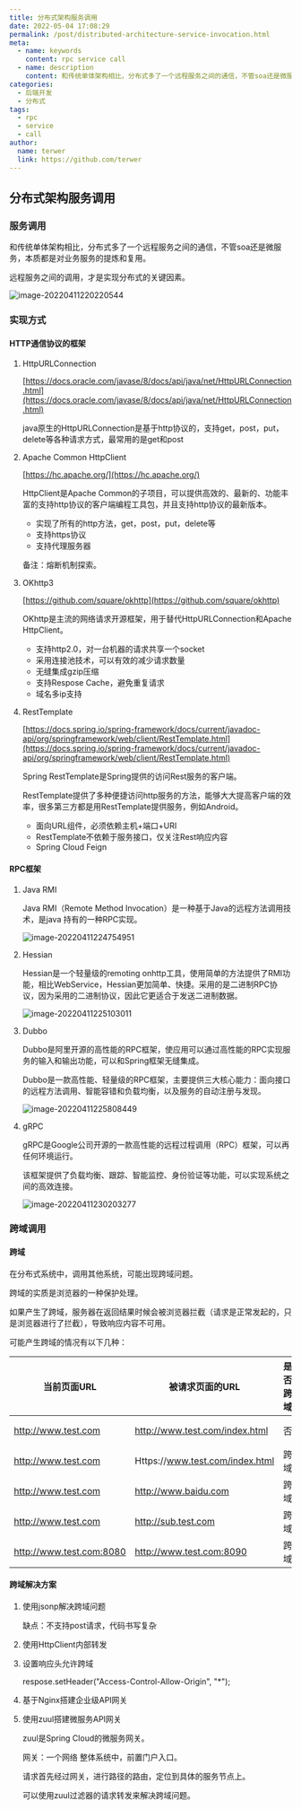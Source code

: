 ```yaml
---
title: 分布式架构服务调用
date: 2022-05-04 17:08:29
permalink: /post/distributed-architecture-service-invocation.html
meta:
  - name: keywords
    content: rpc service call
  - name: description
    content: 和传统单体架构相比，分布式多了一个远程服务之间的通信，不管soa还是微服务，本质都是对业务服务的提炼和复用。
categories:
  - 后端开发
  - 分布式
tags:
  - rpc
  - service
  - call 
author: 
  name: terwer
  link: https://github.com/terwer
---
```


## 分布式架构服务调用

### 服务调用

和传统单体架构相比，分布式多了一个远程服务之间的通信，不管soa还是微服务，本质都是对业务服务的提炼和复用。

远程服务之间的调用，才是实现分布式的关键因素。

![image-20220411220220544](https://img1.terwer.space/image-20220411220220544.png)

### 实现方式

#### HTTP通信协议的框架

1. HttpURLConnection

   [https://docs.oracle.com/javase/8/docs/api/java/net/HttpURLConnection.html](https://docs.oracle.com/javase/8/docs/api/java/net/HttpURLConnection.html)

   java原生的HttpURLConnection是基于http协议的，支持get，post，put，delete等各种请求方式，最常用的是get和post

2. Apache Common HttpClient

   [https://hc.apache.org/](https://hc.apache.org/)

   HttpClient是Apache Common的子项目，可以提供高效的、最新的、功能丰富的支持http协议的客户端编程工具包，并且支持http协议的最新版本。

   - 实现了所有的http方法，get，post，put，delete等
   - 支持https协议
   - 支持代理服务器

   备注：熔断机制探索。

3. OKhttp3

   [https://github.com/square/okhttp](https://github.com/square/okhttp)

   OKhttp是主流的网络请求开源框架，用于替代HttpURLConnection和Apache HttpClient。

   - 支持http2.0，对一台机器的请求共享一个socket
   - 采用连接池技术，可以有效的减少请求数量
   - 无缝集成gzip压缩
   - 支持Respose Cache，避免重复请求
   - 域名多ip支持

4. RestTemplate

   [https://docs.spring.io/spring-framework/docs/current/javadoc-api/org/springframework/web/client/RestTemplate.html](https://docs.spring.io/spring-framework/docs/current/javadoc-api/org/springframework/web/client/RestTemplate.html)

   Spring RestTemplate是Spring提供的访问Rest服务的客户端。

   RestTemplate提供了多种便捷访问http服务的方法，能够大大提高客户端的效率，很多第三方都是用RestTemplate提供服务，例如Android。

   - 面向URL组件，必须依赖主机+端口+URI
   - RestTemplate不依赖于服务接口，仅关注Rest响应内容
   - Spring Cloud Feign

#### RPC框架

1. Java RMI

   Java RMI（Remote Method  Invocation）是一种基于Java的远程方法调用技术，是java 持有的一种RPC实现。

   ![image-20220411224754951](https://img1.terwer.space/image-20220411224754951.png)

2. Hessian

   Hessian是一个轻量级的remoting onhttp工具，使用简单的方法提供了RMI功能，相比WebService，Hessian更加简单、快捷。采用的是二进制RPC协议，因为采用的二进制协议，因此它更适合于发送二进制数据。

   ![image-20220411225103011](https://img1.terwer.space/image-20220411225103011.png)

3. Dubbo

   Dubbo是阿里开源的高性能的RPC框架，使应用可以通过高性能的RPC实现服务的输入和输出功能，可以和Spring框架无缝集成。

   Dubbo是一款高性能、轻量级的RPC框架，主要提供三大核心能力：面向接口的远程方法调用、智能容错和负载均衡，以及服务的自动注册与发现。

   ![image-20220411225808449](https://img1.terwer.space/image-20220411225808449.png)

4. gRPC

   gRPC是Google公司开源的一款高性能的远程过程调用（RPC）框架，可以再任何环境运行。

   该框架提供了负载均衡、跟踪、智能监控、身份验证等功能，可以实现系统之间的高效连接。

   ![image-20220411230203277](https://img1.terwer.space/image-20220411230203277.png)

### 跨域调用

#### 跨域

在分布式系统中，调用其他系统，可能出现跨域问题。

跨域的实质是浏览器的一种保护处理。

如果产生了跨域，服务器在返回结果时候会被浏览器拦截（请求是正常发起的，只是浏览器进行了拦截），导致响应内容不可用。

可能产生跨域的情况有以下几种：

| 当前页面URL              | 被请求页面的URL                 | 是否跨域 | 原因                         |
| ------------------------ | ------------------------------- | -------- | ---------------------------- |
| http://www.test.com      | http://www.test.com/index.html  | 否       | 同源（协议，域名，端口相同） |
| http://www.test.com      | Https://www.test.com/index.html | 跨域     | 协议不同（http/https）       |
| http://www.test.com      | http://www.baidu.com            | 跨域     | 主域名不同（test/baidu）     |
| http://www.test.com      | http://sub.test.com             | 跨域     | 子域名不同（www/sub）        |
| http://www.test.com:8080 | http://www.test.com:8090        | 跨域     | 端口号不同（8080/8090）      |

#### 跨域解决方案

1. 使用jsonp解决跨域问题

   缺点：不支持post请求，代码书写复杂

2. 使用HttpClient内部转发

3. 设置响应头允许跨域

   respose.setHeader("Access-Control-Allow-Origin", "*");

4. 基于Nginx搭建企业级API网关

5. 使用zuul搭建微服务API网关

   zuul是Spring Cloud的微服务网关。

   网关：一个网络 整体系统中，前置门户入口。

   请求首先经过网关，进行路径的路由，定位到具体的服务节点上。

   可以使用zuul过滤器的请求转发来解决跨域问题。
